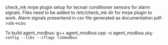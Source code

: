 check_mk mrpe plugin setup for tecnair conditioner sensors for alarm signals.
Files need to be added to /etc/check_mk dir for mrpe plugin to work.
Alarm signals presentend in csv file generated as documentation pdf->xls->csv.

To build agent_modbus:
  g++ agent_modbus.cpp -o agent_modbus `pkg-config --libs --cflags libmodbus`
